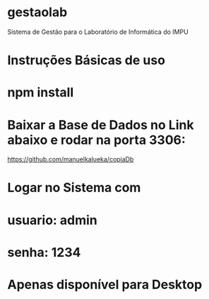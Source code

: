 # gestaolab
Sistema de Gestão para o Laboratório de Informática do IMPU
# Instruções Básicas de uso
# npm install
# Baixar a Base de Dados no Link abaixo e rodar na porta 3306:
https://github.com/manuelkalueka/copiaDb
# Logar no Sistema com
# usuario: admin
# senha: 1234
# Apenas disponível para Desktop
